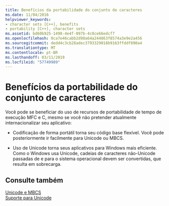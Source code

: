 ```yaml
---
title: Benefícios da portabilidade do conjunto de caracteres
ms.date: 11/04/2016
helpviewer_keywords:
- character sets [C++], benefits
- portability [C++], character sets
ms.assetid: bd60b925-1498-4e4f-897b-4c8ce66edcf7
ms.openlocfilehash: 0ca7e46cabb2d98a64a244863f8574a3e9e2a456
ms.sourcegitcommit: dedd4c3cb28adec3793329018b9163ffddf890a4
ms.translationtype: MT
ms.contentlocale: pt-BR
ms.lasthandoff: 03/11/2019
ms.locfileid: "57749989"
---
```

# <a name="benefits-of-character-set-portability"></a>Benefícios da portabilidade do conjunto de caracteres

Você pode se beneficiar do uso de recursos de portabilidade de tempo de execução MFC e C, mesmo se você não pretender atualmente internacionalizar seu aplicativo:

- Codificação de forma portátil torna seu código base flexível. Você pode posteriormente ir facilmente para Unicode ou MBCS.

- Uso de Unicode torna seus aplicativos para Windows mais eficiente. Como o Windows usa Unicode, cadeias de caracteres não-Unicode passadas de e para o sistema operacional devem ser convertidas, que resulta em sobrecarga.

## <a name="see-also"></a>Consulte também

[Unicode e MBCS](../text/unicode-and-mbcs.md)<br/>
[Suporte para Unicode](../text/support-for-unicode.md)
